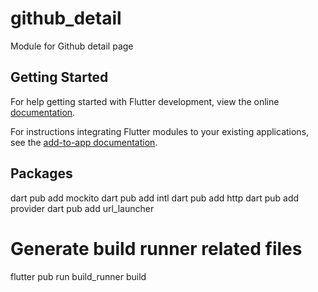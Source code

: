 # github_detail

Module for Github detail page

## Getting Started

For help getting started with Flutter development, view the online
[documentation](https://flutter.dev/).

For instructions integrating Flutter modules to your existing applications,
see the [add-to-app documentation](https://flutter.dev/docs/development/add-to-app).

## Packages
dart pub add mockito
dart pub add intl
dart pub add http
dart pub add provider
dart pub add url_launcher

# Generate build runner related files
flutter pub run build_runner build
